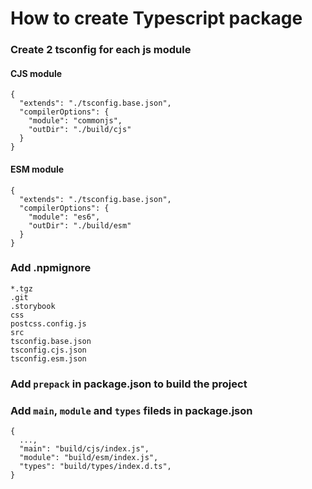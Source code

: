 # How to create Typescript package

### Create 2 tsconfig for each js module

#### CJS module

```
{
  "extends": "./tsconfig.base.json",
  "compilerOptions": {
    "module": "commonjs",
    "outDir": "./build/cjs"
  }
}
```

#### ESM module

```
{
  "extends": "./tsconfig.base.json",
  "compilerOptions": {
    "module": "es6",
    "outDir": "./build/esm"
  }
}
```

### Add .npmignore

```
*.tgz
.git
.storybook
css
postcss.config.js
src
tsconfig.base.json
tsconfig.cjs.json
tsconfig.esm.json
```

### Add `prepack` in package.json to build the project

### Add `main`, `module` and `types` fileds in package.json

```
{
  ...,
  "main": "build/cjs/index.js",
  "module": "build/esm/index.js",
  "types": "build/types/index.d.ts",
}
```
